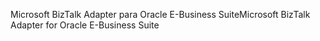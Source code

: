 <span data-ttu-id="c120f-101">Microsoft BizTalk Adapter para Oracle E-Business Suite</span><span class="sxs-lookup"><span data-stu-id="c120f-101">Microsoft BizTalk Adapter for Oracle E-Business Suite</span></span>